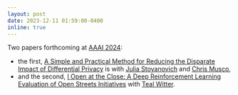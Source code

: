 ```yaml
---
layout: post
date: 2023-12-11 01:59:00-0400
inline: true
---
```


Two papers forthcoming at [AAAI 2024](https://aaai.org/aaai-conference/):
- the first, [A Simple and Practical Method for Reducing the Disparate Impact of Differential Privacy](https://arxiv.org/pdf/2312.11712.pdf) is with [Julia Stoyanovich](https://airesponsibly.net/people/julia/) and [Chris Musco](https://www.chrismusco.com/), 
- and the second, [I Open at the Close: A Deep Reinforcement Learning Evaluation of Open Streets Initiatives](https://arxiv.org/pdf/2312.07680.pdf) with [Teal Witter](https://www.rtealwitter.com/).